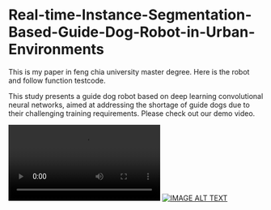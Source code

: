 # Real-time-Instance-Segmentation-Based-Guide-Dog-Robot-in-Urban-Environments

This is my paper in feng chia university master degree. Here is the robot and follow function testcode.

This study presents a guide dog robot based on deep learning convolutional neural networks, aimed at addressing the shortage of guide dogs due to their challenging training requirements.
Please check out our demo video.

<video src="https://youtu.be/_3JU7USoNRA"></video>
[![IMAGE ALT TEXT](http://img.youtube.com/vi/_3JU7USoNRA/0.jpg)](https://youtu.be/_3JU7USoNRA "Unity Snake Game")


